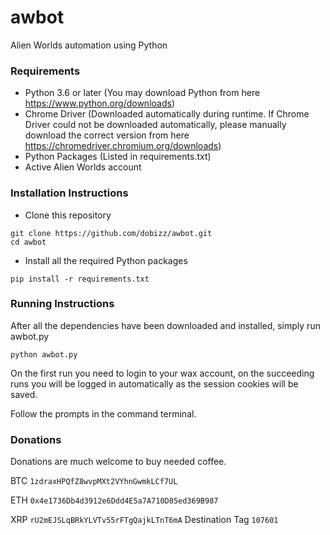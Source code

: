 # awbot
Alien Worlds automation using Python

### Requirements
- Python 3.6 or later (You may download Python from here https://www.python.org/downloads)
- Chrome Driver (Downloaded automatically during runtime. If Chrome Driver could not be downloaded automatically, please manually download the correct version from here https://chromedriver.chromium.org/downloads)
- Python Packages (Listed in requirements.txt)
- Active Alien Worlds account

### Installation Instructions
- Clone this repository
```
git clone https://github.com/dobizz/awbot.git
cd awbot
```
- Install all the required Python packages
```
pip install -r requirements.txt
```

### Running Instructions
After all the dependencies have been downloaded and installed, simply run awbot.py
```
python awbot.py
```

On the first run you need to login to your wax account, on the succeeding runs you will be logged in automatically as the session cookies will be saved.

Follow the prompts in the command terminal.

### Donations
Donations are much welcome to buy needed coffee.

BTC `1zdraxHPQfZ8wvpMXt2VYhnGwmkLCf7UL`

ETH `0x4e1736Db4d3912e6Ddd4E5a7A710D85ed369B987`

XRP `rU2mEJSLqBRkYLVTv55rFTgQajkLTnT6mA` Destination Tag `107601`
